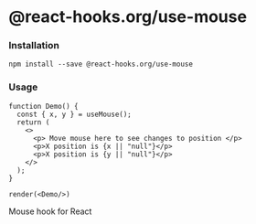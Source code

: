 # @react-hooks.org/use-mouse

### Installation

```
npm install --save @react-hooks.org/use-mouse
```

### Usage

```react
function Demo() {
  const { x, y } = useMouse();
  return (
    <>
      <p> Move mouse here to see changes to position </p>
      <p>X position is {x || "null"}</p>
      <p>X position is {y || "null"}</p>
    </>
  );
}

render(<Demo/>)
```

Mouse hook for React
